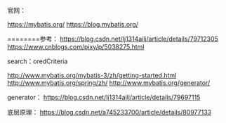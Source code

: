 

官网：

https://mybatis.org/
https://blog.mybatis.org/


========参考：
https://blog.csdn.net/lj1314ailj/article/details/79712305
https://www.cnblogs.com/pixy/p/5038275.html

search：oredCriteria

http://www.mybatis.org/mybatis-3/zh/getting-started.html
http://www.mybatis.org/spring/zh/
http://www.mybatis.org/generator/


generator：
https://blog.csdn.net/lj1314ailj/article/details/79697115

底层原理：
https://blog.csdn.net/a745233700/article/details/80977133
